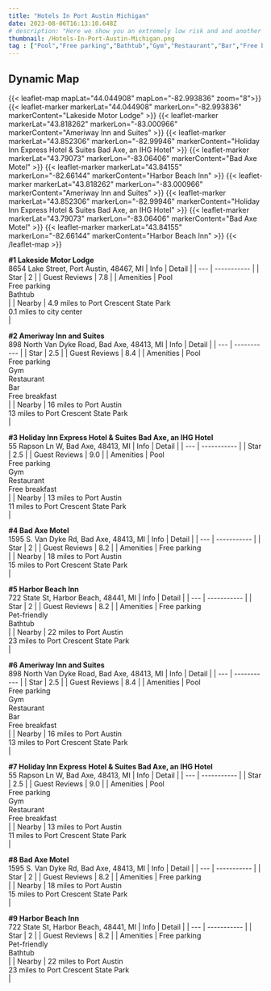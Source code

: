 ```yaml
---
title: "Hotels In Port Austin Michigan"
date: 2023-08-06T16:13:10.648Z
# description: "Here we show you an extremely low risk and and another medium risk approach to earn passive income "
thumbnail: /Hotels-In-Port-Austin-Michigan.png
tag : ["Pool","Free parking","Bathtub","Gym","Restaurant","Bar","Free breakfast","Pet-friendly"]
---
```


## Dynamic Map
{{< leaflet-map  mapLat="44.044908" mapLon="-82.993836" zoom="8">}}
    {{< leaflet-marker markerLat="44.044908" markerLon="-82.993836" markerContent="Lakeside Motor Lodge" >}}
    {{< leaflet-marker markerLat="43.818262" markerLon="-83.000966" markerContent="Ameriway Inn and Suites" >}}
    {{< leaflet-marker markerLat="43.852306" markerLon="-82.99946" markerContent="Holiday Inn Express Hotel & Suites Bad Axe, an IHG Hotel" >}}
    {{< leaflet-marker markerLat="43.79073" markerLon="-83.06406" markerContent="Bad Axe Motel" >}}
    {{< leaflet-marker markerLat="43.84155" markerLon="-82.66144" markerContent="Harbor Beach Inn" >}}
    {{< leaflet-marker markerLat="43.818262" markerLon="-83.000966" markerContent="Ameriway Inn and Suites" >}}
    {{< leaflet-marker markerLat="43.852306" markerLon="-82.99946" markerContent="Holiday Inn Express Hotel & Suites Bad Axe, an IHG Hotel" >}}
    {{< leaflet-marker markerLat="43.79073" markerLon="-83.06406" markerContent="Bad Axe Motel" >}}
    {{< leaflet-marker markerLat="43.84155" markerLon="-82.66144" markerContent="Harbor Beach Inn" >}}
{{< /leaflet-map >}}


**#1 Lakeside Motor Lodge**<br>8654 Lake Street, Port Austin, 48467, MI
| Info | Detail |
| --- | ----------- |
| Star | 2 |
| Guest Reviews | 7.8 |
| Amenities | Pool<br>Free parking<br>Bathtub<br> |
| Nearby | 4.9 miles to Port Crescent State Park<br>0.1 miles to city center<br> |

**#2 Ameriway Inn and Suites**<br>898 North Van Dyke Road, Bad Axe, 48413, MI
| Info | Detail |
| --- | ----------- |
| Star | 2.5 |
| Guest Reviews | 8.4 |
| Amenities | Pool<br>Free parking<br>Gym<br>Restaurant<br>Bar<br>Free breakfast<br> |
| Nearby | 16 miles to Port Austin<br>13 miles to Port Crescent State Park<br> |

**#3 Holiday Inn Express Hotel & Suites Bad Axe, an IHG Hotel**<br>55 Rapson Ln W, Bad Axe, 48413, MI
| Info | Detail |
| --- | ----------- |
| Star | 2.5 |
| Guest Reviews | 9.0 |
| Amenities | Pool<br>Free parking<br>Gym<br>Restaurant<br>Free breakfast<br> |
| Nearby | 13 miles to Port Austin<br>11 miles to Port Crescent State Park<br> |

**#4 Bad Axe Motel**<br>1595 S. Van Dyke Rd, Bad Axe, 48413, MI
| Info | Detail |
| --- | ----------- |
| Star | 2 |
| Guest Reviews | 8.2 |
| Amenities | Free parking<br> |
| Nearby | 18 miles to Port Austin<br>15 miles to Port Crescent State Park<br> |

**#5 Harbor Beach Inn**<br>722 State St, Harbor Beach, 48441, MI
| Info | Detail |
| --- | ----------- |
| Star | 2 |
| Guest Reviews | 8.2 |
| Amenities | Free parking<br>Pet-friendly<br>Bathtub<br> |
| Nearby | 22 miles to Port Austin<br>23 miles to Port Crescent State Park<br> |

**#6 Ameriway Inn and Suites**<br>898 North Van Dyke Road, Bad Axe, 48413, MI
| Info | Detail |
| --- | ----------- |
| Star | 2.5 |
| Guest Reviews | 8.4 |
| Amenities | Pool<br>Free parking<br>Gym<br>Restaurant<br>Bar<br>Free breakfast<br> |
| Nearby | 16 miles to Port Austin<br>13 miles to Port Crescent State Park<br> |

**#7 Holiday Inn Express Hotel & Suites Bad Axe, an IHG Hotel**<br>55 Rapson Ln W, Bad Axe, 48413, MI
| Info | Detail |
| --- | ----------- |
| Star | 2.5 |
| Guest Reviews | 9.0 |
| Amenities | Pool<br>Free parking<br>Gym<br>Restaurant<br>Free breakfast<br> |
| Nearby | 13 miles to Port Austin<br>11 miles to Port Crescent State Park<br> |

**#8 Bad Axe Motel**<br>1595 S. Van Dyke Rd, Bad Axe, 48413, MI
| Info | Detail |
| --- | ----------- |
| Star | 2 |
| Guest Reviews | 8.2 |
| Amenities | Free parking<br> |
| Nearby | 18 miles to Port Austin<br>15 miles to Port Crescent State Park<br> |

**#9 Harbor Beach Inn**<br>722 State St, Harbor Beach, 48441, MI
| Info | Detail |
| --- | ----------- |
| Star | 2 |
| Guest Reviews | 8.2 |
| Amenities | Free parking<br>Pet-friendly<br>Bathtub<br> |
| Nearby | 22 miles to Port Austin<br>23 miles to Port Crescent State Park<br> |

